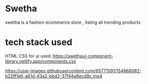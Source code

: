 
# Swetha 
swetha is a fashion ecommerce store , listing all trending products 

# tech stack used
HTML
CSS
for ui used :https://swethaui-component-library.netlify.app/components.css



https://user-images.githubusercontent.com/65771591/154868082-b22ff1e6-a61d-43a2-bbd2-37f44a8ecd9c.mp4

